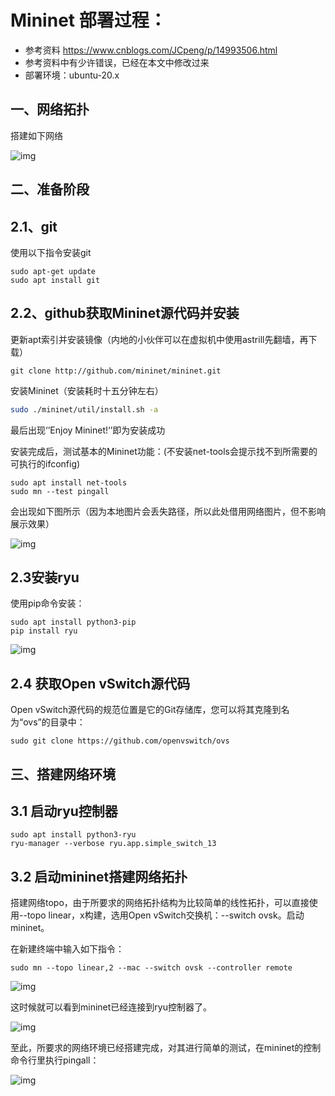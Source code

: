

#                               Mininet 部署过程：

* 参考资料 https://www.cnblogs.com/JCpeng/p/14993506.html
* 参考资料中有少许错误，已经在本文中修改过来
* 部署环境：ubuntu-20.x

## 一、网络拓扑

搭建如下网络

![img](https://img2020.cnblogs.com/blog/2457032/202107/2457032-20210710115128472-1303898580.png)



## 二、准备阶段

## 2.1、git

使用以下指令安装git

```shell
sudo apt-get update
sudo apt install git
```

## 2.2、github获取Mininet源代码并安装

更新apt索引并安装镜像（内地的小伙伴可以在虚拟机中使用astrill先翻墙，再下载）

```shell
git clone http://github.com/mininet/mininet.git
```

安装Mininet（安装耗时十五分钟左右）

```bash
sudo ./mininet/util/install.sh -a
```

最后出现‘’Enjoy Mininet!‘’即为安装成功

安装完成后，测试基本的Mininet功能：(不安装net-tools会提示找不到所需要的可执行的ifconfig)

```
sudo apt install net-tools
sudo mn --test pingall
```

会出现如下图所示（因为本地图片会丢失路径，所以此处借用网络图片，但不影响展示效果）

![img](https://img2020.cnblogs.com/blog/2457032/202107/2457032-20210710113453060-1476223005.png)

## 2.3安装ryu

使用pip命令安装：

```
sudo apt install python3-pip
pip install ryu
```

![img](https://img2020.cnblogs.com/blog/2457032/202107/2457032-20210710113527559-504064287.png)

## 2.4 获取Open vSwitch源代码

Open vSwitch源代码的规范位置是它的Git存储库，您可以将其克隆到名为“ovs”的目录中：

```
sudo git clone https://github.com/openvswitch/ovs
```

## 三、搭建网络环境

## 3.1 启动ryu控制器

```
sudo apt install python3-ryu
ryu-manager --verbose ryu.app.simple_switch_13
```

## 3.2 启动mininet搭建网络拓扑

搭建网络topo，由于所要求的网络拓扑结构为比较简单的线性拓扑，可以直接使用--topo linear，x构建，选用Open vSwitch交换机：--switch ovsk。启动mininet。

在新建终端中输入如下指令：

```
sudo mn --topo linear,2 --mac --switch ovsk --controller remote
```

![img](https://img2020.cnblogs.com/blog/2457032/202107/2457032-20210710113716860-1707775693.png)

这时候就可以看到mininet已经连接到ryu控制器了。

![img](https://img2020.cnblogs.com/blog/2457032/202107/2457032-20210710113741126-517273242.png)

至此，所要求的网络环境已经搭建完成，对其进行简单的测试，在mininet的控制命令行里执行pingall：

![img](https://img2020.cnblogs.com/blog/2457032/202107/2457032-20210710113801064-1611059253.png)
